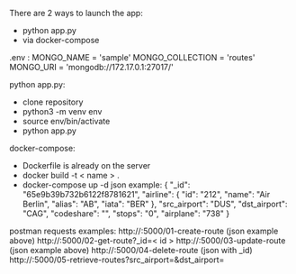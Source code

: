 There are 2 ways to launch the app:
- python app.py
- via docker-compose

.env :
MONGO_NAME = 'sample'
MONGO_COLLECTION = 'routes'
MONGO_URI = 'mongodb://172.17.0.1:27017/'

python app.py:

- clone repository
- python3 -m venv env
- source env/bin/activate
- python app.py

docker-compose:
- Dockerfile is already on the server
- docker build -t < name > .
- docker-compose up -d
json example:
    {
    "_id": "65e9b39b732b6122f8781621",
    "airline": {
        "id": "212",
        "name": "Air Berlin",
        "alias": "AB",
        "iata": "BER"
    },
    "src_airport": "DUS",
    "dst_airport": "CAG",
    "codeshare": "",
    "stops": "0",
    "airplane": "738"
    }
    
postman requests examples:
http://<ip>:5000/01-create-route   (json example above)
http://<ip>:5000/02-get-route?_id=< id >
http://<ip>:5000/03-update-route   (json example above)
http://<ip>:5000/04-delete-route   (json with _id)
http://<ip>:5000/05-retrieve-routes?src_airport=<example>&dst_airport=<example>